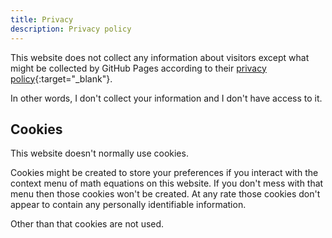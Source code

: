```yaml
---
title: Privacy
description: Privacy policy
---
```

This website does not collect any information about visitors except what might
be collected by GitHub Pages according to their
[privacy policy](https://docs.github.com/en/free-pro-team@latest/github/site-policy/github-privacy-statement#github-pages){:target="_blank"}.

In other words, I don't collect your information and I don't have access to it.

## Cookies

This website doesn't normally use cookies.

Cookies might be created to store your preferences if you interact with the
context menu of math equations on this website. If you don't mess with that menu
then those cookies won't be created. At any rate those cookies don't appear to
contain any personally identifiable information.

Other than that cookies are not used.
